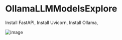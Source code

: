 # OllamaLLMModelsExplore

Install FastAPI,
Install Uvicorn,
Install Ollama,

![image](https://github.com/user-attachments/assets/8382c272-f535-49ca-89b5-e67648bddd79)

